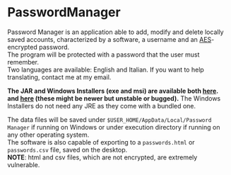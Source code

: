 # PasswordManager
Password Manager is an application able to add, modify and delete locally saved accounts, characterized by a software, a username and an [AES](https://en.wikipedia.org/wiki/Advanced_Encryption_Standard "AES explanation.")-encrypted password.  
The program will be protected with a password that the user must remember.  
Two languages are available: English and Italian. If you want to help translating, contact me at my email.


**The JAR and Windows Installers (exe and msi) are available both [here](https://github.com/Achille004/PasswordManager/releases/tag/2.2.2 "Release page."). and [here](https://github.com/Achille004/PasswordManager/tree/main/compiled "Compiled files folder.") (these might be newer but unstable or bugged).** 
The Windows Installers do not need any JRE as they come with a bundled one.


The data files will be saved under `$USER_HOME/AppData/Local/Password Manager` if running on Windows or under execution directory if running on any other operating system.  
The software is also capable of exporting to a `passwords.html` or `passwords.csv` file, saved on the desktop.  
**NOTE**: html and csv files, which are not encrypted, are extremely vulnerable.